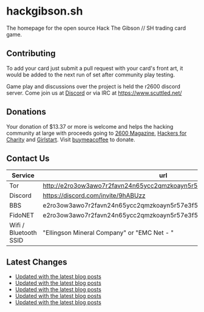 # hackgibson.sh
The homepage for the open source Hack The Gibson // SH trading card game.


## Contributing

To add your card just submit a pull request with your card's front art, it would be added to the next run of set after community play testing.

Game play and discussions over the project is held the r2600 discord server. Come join us at [Discord](https://discord.com/invite/9hABUzz) or via IRC at https://www.scuttled.net/


## Donations

Your donation of $13.37 or more is welcome and helps the hacking community at large with proceeds going to [2600 Magazine](https://2600.com/), [Hackers for Charity](https://hackersforcharity.org) and [Girlstart](https://girlstart.org).  Visit [buymeacoffee](https://www.buymeacoffee.com/hackgibson.sh) to donate.


## Contact Us

Service | url
-|-
Tor | http://e2ro3ow3awo7r2favn24n65ycc2qmzkoayn5r57e3f56nvjwdcgg32ad.onion
Discord | https://discord.com/invite/9hABUzz
BBS | e2ro3ow3awo7r2favn24n65ycc2qmzkoayn5r57e3f56nvjwdcgg32ad.onion:23
FidoNET | e2ro3ow3awo7r2favn24n65ycc2qmzkoayn5r57e3f56nvjwdcgg32ad.onion:24554
Wifi / Bluetooth SSID | "Ellingson Mineral Company" or "EMC Net - <fidonet address>"

## Latest Changes
<!-- BLOG-POST-LIST:START -->
- [Updated with the latest blog posts](https://github.com/DFW2600/hackgibson.sh/commit/159d8b026b191632506a4e79cd479ddd7224b91c)
- [Updated with the latest blog posts](https://github.com/DFW2600/hackgibson.sh/commit/ee43ceffc9cd26871cd9edb9c4493acd3911aef5)
- [Updated with the latest blog posts](https://github.com/DFW2600/hackgibson.sh/commit/a2f2e732754e3a2cd6e580d281be473db2e4f936)
- [Updated with the latest blog posts](https://github.com/DFW2600/hackgibson.sh/commit/c3314e9d52a549e5fa099ed396fb6f3640d5ab3c)
- [Updated with the latest blog posts](https://github.com/DFW2600/hackgibson.sh/commit/0d8b724952eadb62957e04a595b7402f16d975b1)
<!-- BLOG-POST-LIST:END -->
